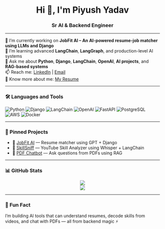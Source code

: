 <h1 align="center">Hi 👋, I'm Piyush Yadav</h1>
<h3 align="center">Sr AI & Backend Engineer</h3>

---

🔭 I’m currently working on **JobFit AI – An AI-powered resume-job matcher using LLMs and Django**  
🌱 I’m learning advanced **LangChain**, **LangGraph**, and production-level AI systems  
💬 Ask me about **Python**, **Django**, **LangChain**, **OpenAI**, **AI projects**, and **RAG-based systems**  
📫 Reach me: [LinkedIn](https://www.linkedin.com/in/piyushyadav1704/) | [Email](mailto:piyushyadavji930@gmail.com)  
📄 Know more about me: [My Resume](https://docs.google.com/document/d/1gnzn1NXslJkgQrtwCX6VMMgUmb6PFeZya2ZOdzk4jrQ/edit?usp=sharing)

---

### 🛠️ Languages and Tools

![Python](https://img.shields.io/badge/-Python-black?style=flat-square&logo=python)
![Django](https://img.shields.io/badge/-Django-green?style=flat-square&logo=django)
![LangChain](https://img.shields.io/badge/-LangChain-blue?style=flat-square)
![OpenAI](https://img.shields.io/badge/-OpenAI-black?style=flat-square)
![FastAPI](https://img.shields.io/badge/-FastAPI-teal?style=flat-square)
![PostgreSQL](https://img.shields.io/badge/-PostgreSQL-blue?style=flat-square&logo=postgresql)
![AWS](https://img.shields.io/badge/-AWS-orange?style=flat-square&logo=amazonaws)
![Docker](https://img.shields.io/badge/-Docker-blue?style=flat-square&logo=docker)


---

### 📌 Pinned Projects

- 🔗 [JobFit AI](https://github.com/piyushyadav0417/jobfit-ai) — Resume matcher using GPT + Django  
- 🧠 [SkillSniff](https://github.com/piyushyadav0417/skill-analyzer) — YouTube Skill Analyzer using Whisper + LangChain  
- 📄 [PDF Chatbot](https://github.com/piyushyadav0417/pdf-chatbot) — Ask questions from PDFs using RAG  

---

### 📊 GitHub Stats

<p align="center">
  <img src="https://github-readme-stats.vercel.app/api?username=piyushyadav0417&show_icons=true&theme=radical" />
  <br>
  <img src="https://streak-stats.demolab.com/?user=piyushyadav0417&theme=radical" />
</p>

---

### 🧠 Fun Fact

I’m building AI tools that can understand resumes, decode skills from videos, and chat with PDFs — all from backend magic ⚡
